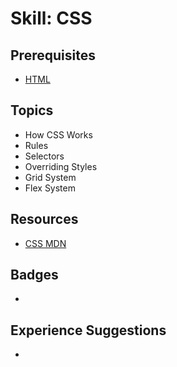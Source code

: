 # Skill: CSS

## Prerequisites
  * [HTML](./html.md)

## Topics
  * How CSS Works
  * Rules
  * Selectors
  * Overriding Styles
  * Grid System
  * Flex System

## Resources
  * [CSS MDN](https://developer.mozilla.org/en-US/docs/Learn/CSS/)

## Badges
  * 

## Experience Suggestions
  * 

